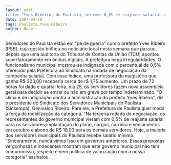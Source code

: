 ```yaml
---
layout: post
title: "Yves Ribeiro, de Paulista, oferece 0,5% de reajuste salarial e irrita servidores. Greve pode sair quarta-feira"
date: 2007-04-20
tags: Paulista,Yves Ribeiro
author: None
---
```

Servidores do Paulista estão em “pé de guerra” com o prefeito Yves Ribeiro (PSB), cuja gestão brilhou no noticiário local nesta semana que passou, depois que uma auditoria do Tribunal de Contas da União (TCU) apontou superfaturamento em ônibus digitais. A prefeitura nega irregularidades.
O funcionalismo municipal mostrou-se indignada com o percentual de 0,5% oferecido pela Prefeitura ao Sindicato na rodada de negociação da campanha salarial. 
Com esse índice, uma professora do magistério que ganha R$ 303,00 receberia cerca de r$ 1,75 aumento. Um prazo de 72 horas foi dado e quarta-feira, dia 25, os servidores fazem nova assembléia geral para decidir se entrar ou não em greve por tempo indeterminado. 
“O clima é de indignação contra a administração do prefeito Yves Ribeiro”, diz o presidente do Sindicato dos Servidores Municipais do Paulista (Sinsempa), Genivaldo Ribeiro.
Para ele, a Prefeitura de Paulista quer medir a força de mobilização da categoria. 
“Na terceira rodada de negociação, os representantes do governo municipal vieram com 0,5% de reajuste salarial para os servidores;implantação do plano, cargos, carreira e vencimentos em outubro e abono de R$ 18,00 para os demais servidores. Hoje, a maioria dos servidores municipais do Paulista recebe salário mínimo.&nbsp; 
“Sinceramente, nunca vimos isso em governos anteriores. Essas propostas vergonhosas e indecentes mostram que este governo municipal não tem compromisso, respeito e nem política de valorização com a nossa categoria” assinalou. 